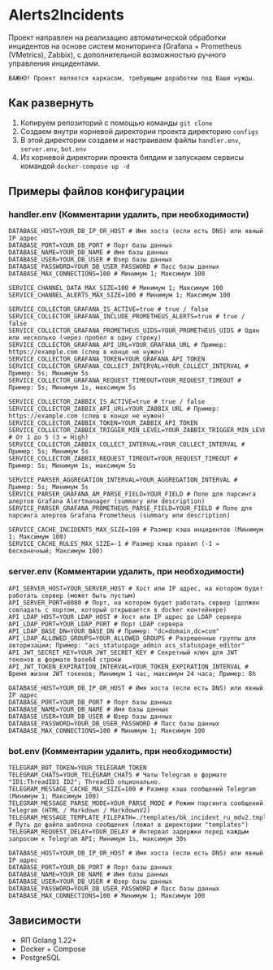 # Alerts2Incidents

Проект направлен на реализацию автоматической обработки инцидентов на основе систем мониторинга (Grafana + Prometheus (VMetrics), Zabbix), с дополнительной возможностью ручного управления инцидентами.

`ВАЖНО! Проект является каркасом, требующим доработки под Ваши нужды.`

## Как развернуть
1. Копируем репозиторий с помощью команды `git clone` 
2. Создаем внутри корневой директории проекта директорию `configs`
3. В этой директории создаем и настраиваем файлы `handler.env`, `server.env`, `bot.env`
4. Из корневой директории проекта билдим и запускаем сервисы командой `docker-compose up -d` 

## Примеры файлов конфигурации
### handler.env (Комментарии удалить, при необходимости)
```
DATABASE_HOST=YOUR_DB_IP_OR_HOST # Имя хоста (если есть DNS) или явный IP адрес
DATABASE_PORT=YOUR_DB_PORT # Порт базы данных
DATABASE_NAME=YOUR_DB_NAME # Имя базы данных
DATABASE_USER=YOUR_DB_USER # Юзер базы данных
DATABASE_PASSWORD=YOUR_DB_USER_PASSWORD # Пасс базы данных
DATABASE_MAX_CONNECTIONS=100 # Минимум 1; Максимум 100

SERVICE_CHANNEL_DATA_MAX_SIZE=100 # Минимум 1; Максимум 100
SERVICE_CHANNEL_ALERTS_MAX_SIZE=100 # Минимум 1; Максимум 100

SERVICE_COLLECTOR_GRAFANA_IS_ACTIVE=true # true / false
SERVICE_COLLECTOR_GRAFANA_INCLUDE_PROMETHEUS_ALERTS=true # true / false
SERVICE_COLLECTOR_GRAFANA_PROMETHEUS_UIDS=YOUR_PROMETHEUS_UIDS # Один или несколько (через пробел в одну строку)
SERVICE_COLLECTOR_GRAFANA_API_URL=YOUR_GRAFANA_URL # Пример: https://example.com (слеш в конце не нужен)
SERVICE_COLLECTOR_GRAFANA_TOKEN=YOUR_GRAFANA_API_TOKEN
SERVICE_COLLECTOR_GRAFANA_COLLECT_INTERVAL=YOUR_COLLECT_INTERVAL # Пример: 5s; Минимум 5s
SERVICE_COLLECTOR_GRAFANA_REQUEST_TIMEOUT=YOUR_REQUEST_TIMEOUT # Пример: 5s; Минимум 1s, максимум 5s

SERVICE_COLLECTOR_ZABBIX_IS_ACTIVE=true # true / false
SERVICE_COLLECTOR_ZABBIX_API_URL=YOUR_ZABBIX_URL # Пример: https://example.com (слеш в конце не нужен)
SERVICE_COLLECTOR_ZABBIX_TOKEN=YOUR_ZABBIX_API_TOKEN
SERVICE_COLLECTOR_ZABBIX_TRIGGER_MIN_LEVEL=YOUR_ZABBIX_TRIGGER_MIN_LEVEL # От 1 до 5 (3 = High)
SERVICE_COLLECTOR_ZABBIX_COLLECT_INTERVAL=YOUR_COLLECT_INTERVAL # Пример: 5s; Минимум 5s
SERVICE_COLLECTOR_ZABBIX_REQUEST_TIMEOUT=YOUR_REQUEST_TIMEOUT # Пример: 5s; Минимум 1s, максимум 5s

SERVICE_PARSER_AGGREGATION_INTERVAL=YOUR_AGGREGATION_INTERVAL # Пример: 5s; Минимум 5s
SERVICE_PARSER_GRAFANA_AM_PARSE_FIELD=YOUR_FIELD # Поле для парсинга алертов Grafana Alertmanager (summary или description)
SERVICE_PARSER_GRAFANA_PROMETHEUS_PARSE_FIELD=YOUR_FIELD # Поле для парсинга алертов Grafana Prometheus (summary или description)

SERVICE_CACHE_INCIDENTS_MAX_SIZE=100 # Размер кэша инцидентов (Минимум 1; Максимум 100)
SERVICE_CACHE_RULES_MAX_SIZE=-1 # Размер кэша правил (-1 = бесконечный; Максимум 100)
```

### server.env (Комментарии удалить, при необходимости)
```
API_SERVER_HOST=YOUR_SERVER_HOST # Хост или IP адрес, на котором будет работать сервер (может быть пустым)
API_SERVER_PORT=8080 # Порт, на котором будет работать сервер (должен совпадать с портом, который открывается в docker контейнере)
API_LDAP_HOST=YOUR_LDAP_HOST # Хост или IP адрес до LDAP сервера
API_LDAP_PORT=YOUR_LDAP_PORT # Порт LDAP сервера
API_LDAP_BASE_DN=YOUR_BASE_DN # Пример: "dc=domain,dc=com"
API_LDAP_ALLOWED_GROUPS=YOUR_ALLOWED_GROUPS # Разрешенные группы для авторизации; Пример: "acs_statuspage_admin acs_statuspage_editor"
API_JWT_SECRET_KEY=YOUR_JWT_SECRET_KEY # Секретный ключ для JWT токенов в формате base64 строки
API_JWT_TOKEN_EXPIRATION_INTERVAL=YOUR_TOKEN_EXPIRATION_INTERVAL # Время жизни JWT токенов; Минимум 1 час, максимум 24 часа; Пример: 8h

DATABASE_HOST=YOUR_DB_IP_OR_HOST # Имя хоста (если есть DNS) или явный IP адрес
DATABASE_PORT=YOUR_DB_PORT # Порт базы данных
DATABASE_NAME=YOUR_DB_NAME # Имя базы данных
DATABASE_USER=YOUR_DB_USER # Юзер базы данных
DATABASE_PASSWORD=YOUR_DB_USER_PASSWORD # Пасс базы данных
DATABASE_MAX_CONNECTIONS=100 # Минимум 1; Максимум 100
```

### bot.env (Комментарии удалить, при необходимости)
```
TELEGRAM_BOT_TOKEN=YOUR_TELEGRAM_TOKEN
TELEGRAM_CHATS=YOUR_TELEGRAM_CHATS # Чаты Telegram в формате "ID1:ThreadID1 ID2"; ThreadID опционально.
TELEGRAM_MESSAGE_CACHE_MAX_SIZE=100 # Размер кэша сообщений Telegram (Минимум 1; Максимум 100)
TELEGRAM_MESSAGE_PARSE_MODE=YOUR_PARSE_MODE # Режим парсинга сообщений Telegram (HTML / Markdown / MarkdownV2)
TELEGRAM_MESSAGE_TEMPLATE_FILEPATH=./templates/bk_incident_ru_mdv2.tmpl # Путь до файла шаблона сообщения (лежат в директории "templates")
TELEGRAM_REQUEST_DELAY=YOUR_DELAY # Интервал задержки перед каждым запросом к Telegram API; Минимум 1s, максимум 30s

DATABASE_HOST=YOUR_DB_IP_OR_HOST # Имя хоста (если есть DNS) или явный IP адрес
DATABASE_PORT=YOUR_DB_PORT # Порт базы данных
DATABASE_NAME=YOUR_DB_NAME # Имя базы данных
DATABASE_USER=YOUR_DB_USER # Юзер базы данных
DATABASE_PASSWORD=YOUR_DB_USER_PASSWORD # Пасс базы данных
DATABASE_MAX_CONNECTIONS=100 # Минимум 1; Максимум 100
```

## Зависимости
* ЯП Golang 1.22+
* Docker + Compose
* PostgreSQL

